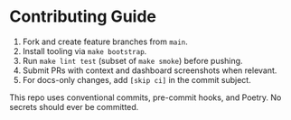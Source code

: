 ﻿# Contributing Guide

1. Fork and create feature branches from `main`.
2. Install tooling via `make bootstrap`.
3. Run `make lint test` (subset of `make smoke`) before pushing.
4. Submit PRs with context and dashboard screenshots when relevant.
5. For docs-only changes, add `[skip ci]` in the commit subject.

This repo uses conventional commits, pre-commit hooks, and Poetry. No secrets should ever be committed.
